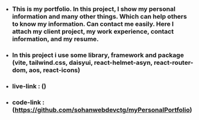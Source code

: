 * ### This is my portfolio. In this project, I show my personal information and many other things. Which can help others to know my information. Can contact me easily. Here I attach my client project, my work experience, contact information, and my resume.

* ### In this project i use some library, framework and package (vite, tailwind.css, daisyui, react-helmet-asyn, react-router-dom, aos, react-icons)

* ### live-link : ()
* ### code-link : (https://github.com/sohanwebdevctg/myPersonalPortfolio)